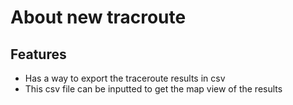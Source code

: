 #  About new tracroute 


## Features

- Has a way to export the traceroute results in csv
- This csv file can be inputted to get the map view of the results
